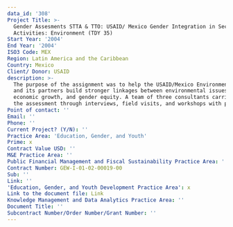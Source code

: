 ```yaml
---
data_id: '308'
Project Title: >-
  Gender Assesments STTA & TTO: USAID/ Mexico Gender Integration in Sectoral
  Activities: Environment (TDY 35)
Start Year: '2004'
End Year: '2004'
ISO3 Code: MEX
Region: Latin America and the Caribbean
Country: Mexico
Client/ Donor: USAID
description: >-
  The purpose of the assignment was to help the USAID/Mexico Environment Program
  and its partners build stronger linkages between environmental issues,
  economic growth, and gender equity. A team of three consultants carried out
  the assessment through interviews, field visits, and workshops with partners.
Point of contact: ''
Email: ''
Phone: ''
Current Project? (Y/N): ''
Practice Area: 'Education, Gender, and Youth'
Prime: x
Contract Value USD: ''
M&E Practice Area: ''
Public Financial Management and Fiscal Sustainability Practice Area: ''
Contract Number: GEW-I-01-02-00019-00
Sub: ''
Link: ''
'Education, Gender, and Youth Development Practice Area': x
Link to the document file: Link
Knowledge Management and Data Analytics Practice Area: ''
Document Title: ''
Subcontract Number/Order Number/Grant Number: ''
---
```

